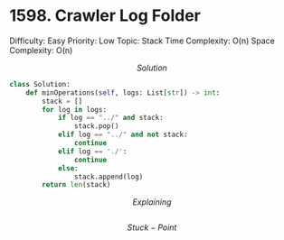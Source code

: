 # 1598. Crawler Log Folder

Difficulty: Easy
Priority: Low
Topic: Stack
Time Complexity: O(n)
Space Complexity: O(n)

$$
Solution
$$

```python
class Solution:
    def minOperations(self, logs: List[str]) -> int:
        stack = []
        for log in logs:
            if log == "../" and stack:
                stack.pop()
            elif log == "../" and not stack:
                continue
            elif log == './':
                continue
            else:
                stack.append(log)
        return len(stack)

```

$$
Explaining
$$

```

```

$$
Stuck-Point
$$

```

```